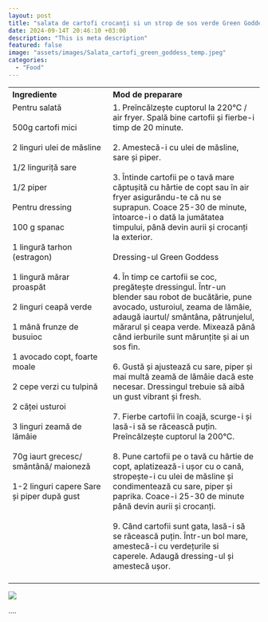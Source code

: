 ```yaml
---
layout: post
title: "salata de cartofi crocanți si un strop de sos verde Green Goddess…"
date: 2024-09-14T 20:46:10 +03:00
description: "This is meta description"
featured: false
image: "assets/images/Salata_cartofi_green_goddess_temp.jpeg"
categories: 
  - "Food"
---
```


<table style="width: 100%; border-collapse: collapse;">
  <tr>
    <th style="text-align: left;width: 40%;vertical-align: top;">Ingrediente</th>
    <th style="text-align: left;width: 60%;vertical-align: top;">Mod de preparare</th>
  </tr>
  <tr>
    <td style="text-align: left;width: 40%;vertical-align: top;">
        Pentru salată<br><br>
        500g cartofi mici<br><br>
        2 linguri ulei de măsline<br><br>
        1/2 linguriță sare<br><br>
        1/2 piper<br><br>
        Pentru dressing<br><br>
        100 g spanac<br><br>
        1 lingură tarhon (estragon)<br><br>
        1 lingură mărar proaspăt<br><br>
        2 linguri ceapă verde<br><br>
        1 mână  frunze de busuioc<br><br>
        1 avocado copt, foarte moale<br><br>
        2 cepe verzi cu tulpină <br><br>
        2 căței usturoi<br><br>
        3 linguri zeamă de lămâie<br><br>
        70g iaurt grecesc/ smântână/ maioneză<br><br>
        1-2 linguri capere
        Sare și piper după gust<br><br>
    </td>
    <td style="text-align: left;width: 60%;vertical-align: top;">
      1. Preîncălzește cuptorul la 220°C / air fryer. Spală bine cartofii și fierbe-i timp de 20 minute.<br><br>
      2. Amestecă-i cu ulei de măsline, sare și piper.<br><br>
      3. Întinde cartofii pe o tavă mare căptușită cu hârtie de copt sau în air fryer asigurându-te că nu se suprapun. Coace 25-30 de minute, întoarce-i o dată la jumătatea timpului, până devin aurii și crocanți la exterior.<br><br>
      Dressing-ul Green Goddess <br><br>
      4. În timp ce cartofii se coc, pregătește dressingul. Într-un blender sau robot de bucătărie, pune avocado, usturoiul, zeama de lămâie, adaugă iaurtul/ smântâna, pătrunjelul, mărarul și ceapa verde. Mixează până când ierburile sunt mărunțite și ai un sos fin.<br><br>
      6. Gustă și ajustează cu sare, piper și mai multă zeamă de lămâie dacă este necesar. Dressingul trebuie să aibă un gust vibrant și fresh.<br><br>
      7. Fierbe cartofii în coajă, scurge-i și lasă-i să se răcească puțin. Preîncălzește cuptorul la 200°C. <br><br>
      8. Pune cartofii pe o tavă cu hârtie de copt, aplatizează-i ușor cu o cană, stropește-i cu ulei de măsline și condimentează cu sare, piper și paprika. Coace-i 25-30 de minute până devin aurii și crocanți.<br><br>
      9. Când cartofii sunt gata, lasă-i să se răcească puțin. Într-un bol mare, amestecă-i cu verdețurile si caperele. Adaugă dressing-ul și amestecă ușor.<br><br>
    </td>
  </tr>
</table>

![]({{site.baseurl}}/assets/images/post-img.jpg)

....
